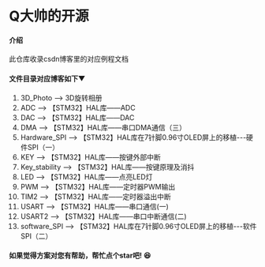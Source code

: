 # Q大帅的开源

#### 介绍
此仓库收录csdn博客里的对应例程文档


#### 文件目录对应博客如下▼

1.  3D_Photo   ——>    3D旋转相册
2.  ADC      ——>      【STM32】HAL库——ADC
3.  DAC      ——>      【STM32】HAL库——DAC
4.  DMA       ——>     【STM32】HAL库——串口DMA通信（三）
5.  Hardware_SPI   ——>    【STM32】HAL库在7针脚0.96寸OLED屏上的移植---硬件SPI（一）
6.  KEY      ——>      【STM32】HAL库——按键外部中断
7.  Key_stability   ——>   【STM32】HAL库——按键原理及消抖
8.  LED      ——>      【STM32】HAL库——点亮LED灯
9.  PWM      ——>      【STM32】HAL库——定时器PWM输出
10.  TIM2     ——>     【STM32】HAL库——定时器溢出中断
11.  USART    ——>     【STM32】HAL库——串口通信(一)
12.  USART2    ——>    【STM32】HAL库——串口中断通信(二)
13.  software_SPI    ——>  【STM32】HAL库在7针脚0.96寸OLED屏上的移植---软件SPI（二）




#### 如果觉得方案对您有帮助，帮忙点个star吧! :laughing: 
